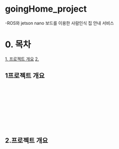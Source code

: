 # goingHome_project

-ROS와 jetson nano 보드를 이용한 사람인식 집 안내 서비스

# 0. 목차
[1. 프로젝트 개요](#1프로젝트-개요)
[2. ](#2개요2)


## 1프로젝트 개요

<br/><br/><br/><br/><br/><br/><br/><br/>
## 2.프로젝트 개요<a idd="2개요2"></a>
